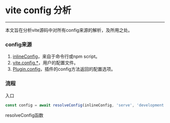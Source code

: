 # vite config 分析

------

本文旨在分析vite源码中对所有config来源的解析，及所用之处。



### config来源

1. [inlineConfig](https://github.com/vitejs/vite/blob/b6d12f71c1dbd5562f25bc2c32c44eed32b27e94/packages/vite/src/node/cli.ts#L62)，来自于命令行或npm script。
2. [vite.config.*](https://cn.vitejs.dev/config/)，用户的配置文件。
3. [Plugin.config](https://cn.vitejs.dev/guide/api-plugin.html#config)，插件的config方法返回的配置选项。



### 流程

入口

```javascript
const config = await resolveConfig(inlineConfig, 'serve', 'development')  
```

resolveConfig函数

```javascript

```

